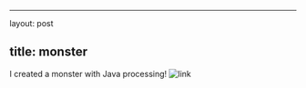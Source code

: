 ---
 layout: post
 
 title: monster 
 ---

I created a monster with Java processing!
![link](https://insanitypresto.github.io/animation4/)
